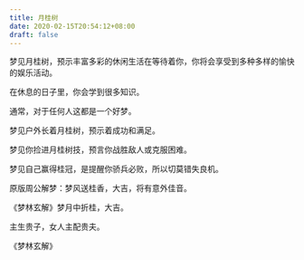 ```yaml
---
title: 月桂树
date: 2020-02-15T20:54:12+08:00
draft: false
---
```


梦见月桂树，预示丰富多彩的休闲生活在等待着你，你将会享受到多种多样的愉快的娱乐活动。

在休息的日子里，你会学到很多知识。

通常，对于任何人这都是一个好梦。

梦见户外长着月桂树，预示着成功和满足。

梦见你捡进月桂树技，预言你战胜敌人或克服困难。

梦见自己赢得桂冠，是提醒你骄兵必败，所以切莫错失良机。

原版周公解梦：梦风送桂香，大吉，将有意外佳音。

《梦林玄解》梦月中折桂，大吉。

主生贵子，女人主配贵夫。

《梦林玄解》